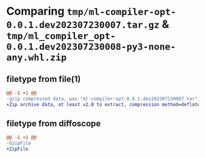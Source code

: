 # Comparing `tmp/ml-compiler-opt-0.0.1.dev202307230007.tar.gz` & `tmp/ml_compiler_opt-0.0.1.dev202307230008-py3-none-any.whl.zip`

## filetype from file(1)

```diff
@@ -1 +1 @@
-gzip compressed data, was "ml-compiler-opt-0.0.1.dev202307230007.tar", last modified: Sun Jul 23 00:07:54 2023, max compression
+Zip archive data, at least v2.0 to extract, compression method=deflate
```

## filetype from diffoscope

```diff
@@ -1 +1 @@
-GzipFile
+ZipFile
```

